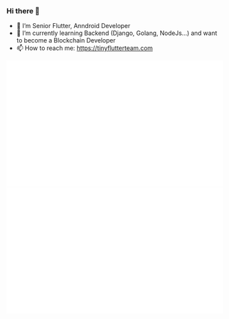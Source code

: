 ### Hi there 👋

- 🔭 I’m Senior Flutter, Anndroid Developer
- 🌱 I’m currently learning Backend (Django, Golang, NodeJs...) and want to become a Blockchain Developer
- 📫 How to reach me: https://tinyflutterteam.com


![](https://github.com/simplesoft-duongdt3/DevProfile/blob/master/generated/overview.svg)
![](https://github.com/simplesoft-duongdt3/DevProfile/blob/master/generated/languages.svg)

<!--
**simplesoft-duongdt3/simplesoft-duongdt3** is a ✨ _special_ ✨ repository because its `README.md` (this file) appears on your GitHub profile.

Here are some ideas to get you started:

- 🔭 I’m currently working on ...
- 🌱 I’m currently learning ...
- 👯 I’m looking to collaborate on ...
- 🤔 I’m looking for help with ...
- 💬 Ask me about ...
- 📫 How to reach me: ...
- 😄 Pronouns: ...
- ⚡ Fun fact: ...
-->
